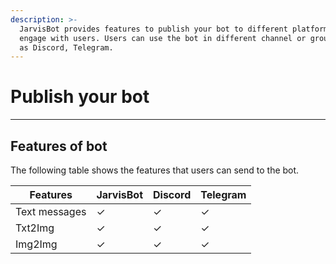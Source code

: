 ```yaml
---
description: >-
  JarvisBot provides features to publish your bot to different platform to
  engage with users. Users can use the bot in different channel or groups such
  as Discord, Telegram.
---
```


# Publish your bot

***

## **Features of bot**

The following table shows the features that users can send to the bot.

| Features      | JarvisBot | Discord | Telegram |
| ------------- | --------- | ------- | -------- |
| Text messages | ✓         | ✓       | ✓        |
| Txt2Img       | ✓         | ✓       | ✓        |
| Img2Img       | ✓         | ✓       | ✓        |
